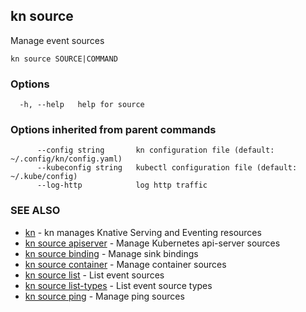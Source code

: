 ## kn source

Manage event sources

```
kn source SOURCE|COMMAND
```

### Options

```
  -h, --help   help for source
```

### Options inherited from parent commands

```
      --config string       kn configuration file (default: ~/.config/kn/config.yaml)
      --kubeconfig string   kubectl configuration file (default: ~/.kube/config)
      --log-http            log http traffic
```

### SEE ALSO

* [kn](kn.md)	 - kn manages Knative Serving and Eventing resources
* [kn source apiserver](kn_source_apiserver.md)	 - Manage Kubernetes api-server sources
* [kn source binding](kn_source_binding.md)	 - Manage sink bindings
* [kn source container](kn_source_container.md)	 - Manage container sources
* [kn source list](kn_source_list.md)	 - List event sources
* [kn source list-types](kn_source_list-types.md)	 - List event source types
* [kn source ping](kn_source_ping.md)	 - Manage ping sources

